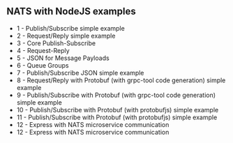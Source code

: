 ## NATS with NodeJS examples

- 1 - Publish/Subscribe simple example
- 2 - Request/Reply simple example
- 3 - Core Publish-Subscribe
- 4 - Request-Reply
- 5 - JSON for Message Payloads
- 6 - Queue Groups
- 7 - Publish/Subscribe JSON simple example
- 8 - Request/Reply with Protobuf (with grpc-tool code generation) simple example
- 9 - Publish/Subscribe with Protobuf (with grpc-tool code generation) simple example
- 10 - Publish/Subscribe with Protobuf (with protobufjs) simple example
- 11 - Publish/Subscribe with Protobuf (with protobufjs) simple example
- 12 - Express with NATS microservice communication
- 12 - Express with NATS microservice communication

